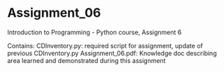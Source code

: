 # Assignment_06
Introduction to Programming - Python course, Assignment 6

Contains:
CDInventory.py: required script for assignment, update of previous CDInventory.py
Assignment_06.pdf: Knowledge doc describing area learned and demonstrated during this assignment

